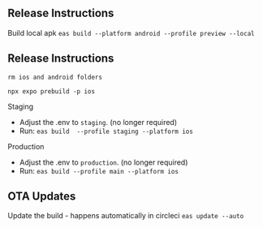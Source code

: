 ## Release Instructions
Build local apk
`eas build --platform android --profile preview --local`


## Release Instructions
`rm ios and android folders`

`npx expo prebuild -p ios`

Staging
- Adjust the .env to `staging`. (no longer required)
- Run:
`eas build  --profile staging --platform ios`

Production
- Adjust the .env to `production`. (no longer required)
- Run:
`eas build --profile main --platform ios `

## OTA Updates
Update the build - happens automatically in circleci
`eas update --auto`
